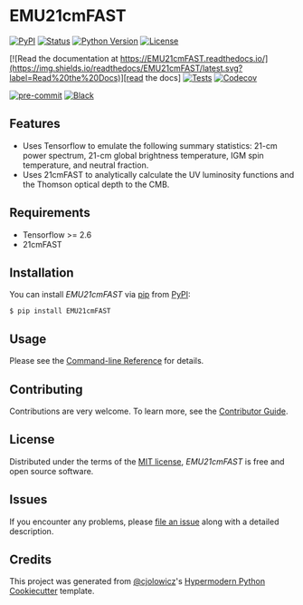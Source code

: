 # EMU21cmFAST

[![PyPI](https://img.shields.io/pypi/v/EMU21cmFAST.svg)][pypi_]
[![Status](https://img.shields.io/pypi/status/EMU21cmFAST.svg)][status]
[![Python Version](https://img.shields.io/pypi/pyversions/EMU21cmFAST)][python version]
[![License](https://img.shields.io/pypi/l/EMU21cmFAST)][license]

[![Read the documentation at https://EMU21cmFAST.readthedocs.io/](https://img.shields.io/readthedocs/EMU21cmFAST/latest.svg?label=Read%20the%20Docs)][read the docs]
[![Tests](https://github.com/21cmFAST/EMU21cmFAST/workflows/Tests/badge.svg)][tests]
[![Codecov](https://codecov.io/gh/21cmFAST/EMU21cmFAST/branch/main/graph/badge.svg)][codecov]

[![pre-commit](https://img.shields.io/badge/pre--commit-enabled-brightgreen?logo=pre-commit&logoColor=white)][pre-commit]
[![Black](https://img.shields.io/badge/code%20style-black-000000.svg)][black]

[pypi_]: https://pypi.org/project/EMU21cmFAST/
[status]: https://pypi.org/project/EMU21cmFAST/
[python version]: https://pypi.org/project/EMU21cmFAST
[read the docs]: https://EMU21cmFAST.readthedocs.io/
[tests]: https://github.com/21cmFAST/EMU21cmFAST/actions?workflow=Tests
[codecov]: https://app.codecov.io/gh/21cmFAST/EMU21cmFAST
[pre-commit]: https://github.com/pre-commit/pre-commit
[black]: https://github.com/psf/black

## Features

- Uses Tensorflow to emulate the following summary statistics: 21-cm power spectrum, 21-cm global brightness temperature, IGM spin temperature, and neutral fraction.
- Uses 21cmFAST to analytically calculate the UV luminosity functions and the Thomson optical depth to the CMB.

## Requirements

- Tensorflow >= 2.6
- 21cmFAST

## Installation

You can install _EMU21cmFAST_ via [pip] from [PyPI]:

```console
$ pip install EMU21cmFAST
```

## Usage

Please see the [Command-line Reference] for details.

## Contributing

Contributions are very welcome.
To learn more, see the [Contributor Guide].

## License

Distributed under the terms of the [MIT license][license],
_EMU21cmFAST_ is free and open source software.

## Issues

If you encounter any problems,
please [file an issue] along with a detailed description.

## Credits

This project was generated from [@cjolowicz]'s [Hypermodern Python Cookiecutter] template.

[@cjolowicz]: https://github.com/cjolowicz
[pypi]: https://pypi.org/
[hypermodern python cookiecutter]: https://github.com/cjolowicz/cookiecutter-hypermodern-python
[file an issue]: https://github.com/21cmFAST/EMU21cmFAST/issues
[pip]: https://pip.pypa.io/

<!-- github-only -->

[license]: https://github.com/21cmFAST/EMU21cmFAST/blob/main/LICENSE
[contributor guide]: https://github.com/21cmFAST/EMU21cmFAST/blob/main/CONTRIBUTING.md
[command-line reference]: https://EMU21cmFAST.readthedocs.io/en/latest/usage.html
